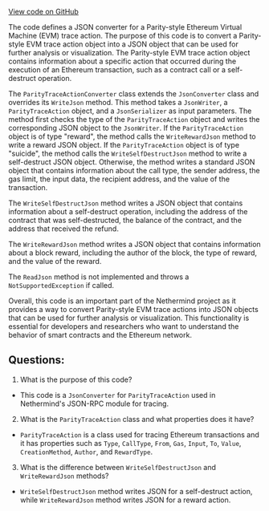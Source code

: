 [View code on GitHub](https://github.com/NethermindEth/nethermind/src/Nethermind/Nethermind.JsonRpc/Modules/Trace/ParityTraceActionConverter.cs)

The code defines a JSON converter for a Parity-style Ethereum Virtual Machine (EVM) trace action. The purpose of this code is to convert a Parity-style EVM trace action object into a JSON object that can be used for further analysis or visualization. The Parity-style EVM trace action object contains information about a specific action that occurred during the execution of an Ethereum transaction, such as a contract call or a self-destruct operation.

The `ParityTraceActionConverter` class extends the `JsonConverter` class and overrides its `WriteJson` method. This method takes a `JsonWriter`, a `ParityTraceAction` object, and a `JsonSerializer` as input parameters. The method first checks the type of the `ParityTraceAction` object and writes the corresponding JSON object to the `JsonWriter`. If the `ParityTraceAction` object is of type "reward", the method calls the `WriteRewardJson` method to write a reward JSON object. If the `ParityTraceAction` object is of type "suicide", the method calls the `WriteSelfDestructJson` method to write a self-destruct JSON object. Otherwise, the method writes a standard JSON object that contains information about the call type, the sender address, the gas limit, the input data, the recipient address, and the value of the transaction.

The `WriteSelfDestructJson` method writes a JSON object that contains information about a self-destruct operation, including the address of the contract that was self-destructed, the balance of the contract, and the address that received the refund.

The `WriteRewardJson` method writes a JSON object that contains information about a block reward, including the author of the block, the type of reward, and the value of the reward.

The `ReadJson` method is not implemented and throws a `NotSupportedException` if called.

Overall, this code is an important part of the Nethermind project as it provides a way to convert Parity-style EVM trace actions into JSON objects that can be used for further analysis or visualization. This functionality is essential for developers and researchers who want to understand the behavior of smart contracts and the Ethereum network.
## Questions: 
 1. What is the purpose of this code?
- This code is a `JsonConverter` for `ParityTraceAction` used in Nethermind's JSON-RPC module for tracing.

2. What is the `ParityTraceAction` class and what properties does it have?
- `ParityTraceAction` is a class used for tracing Ethereum transactions and it has properties such as `Type`, `CallType`, `From`, `Gas`, `Input`, `To`, `Value`, `CreationMethod`, `Author`, and `RewardType`.

3. What is the difference between `WriteSelfDestructJson` and `WriteRewardJson` methods?
- `WriteSelfDestructJson` method writes JSON for a self-destruct action, while `WriteRewardJson` method writes JSON for a reward action.